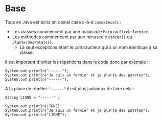 # Base
Tous en Java est écris en camel case c-à-d `commeCeuxCi` :
- Les classes commencent par une majuscule `Main` ou `EtreUnFermier`.
- Les méthodes commencent par une minuscule `dancer()` ou `planterDesPatate()`.
	- La seul exceptions étant le constructeur qui à un nom identique à sa classe.

Il est important d'éviter les répétitions dans le code donc par exemple :

```
System.out.println("------");
System.out.println("Je suis un fermier et je plante des patates");
System.out.println("------");
```

A la place de répéter  `"------"` il est plus judicieux de faire cela :

```
String LIGNE = "------" ;

System.out.println(LIGNE);
System.out.println("Je suis un fermier et je plante des patates");
System.out.println("LIGNE");
```
